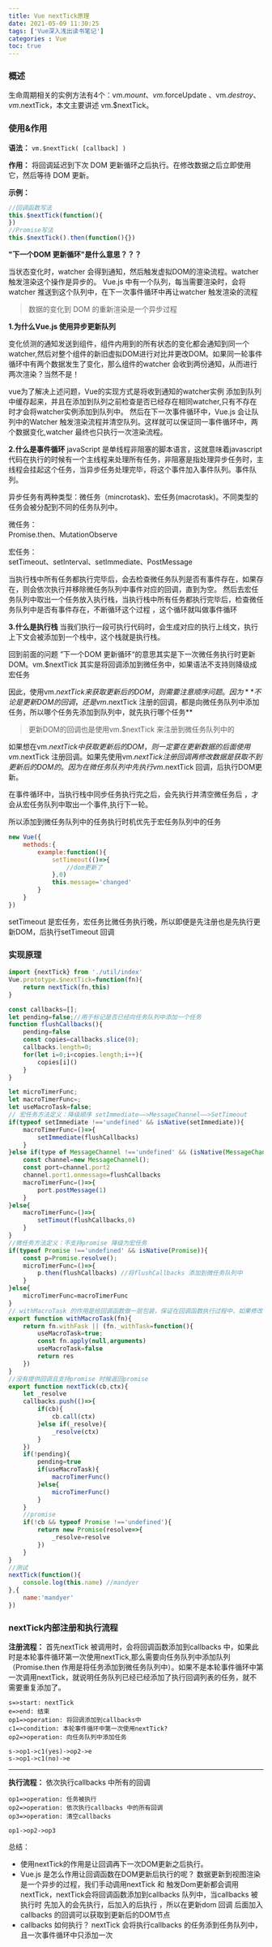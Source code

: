 ```yaml
---
title: Vue nextTick原理
date: 2021-05-09 11:30:25
tags: ['Vue深入浅出读书笔记']
categories : Vue 
toc: true
---
```

### 概述
生命周期相关的实例方法有4个：vm.$mount、vm.$forceUpdate 、vm.$destroy、vm.$nextTick，本文主要讲述 vm.$nextTick。

### 使用&作用
**语法：**
`vm.$nextTick( [callback] )`


**作用：**
将回调延迟到下次 DOM 更新循环之后执行。在修改数据之后立即使用它，然后等待 DOM 更新。


**示例：**
```js
//回调函数写法
this.$nextTick(function(){
})
//Promise写法
this.$nextTick().then(function(){})
```


**"下一个DOM 更新循环"是什么意思？？？**

当状态变化时，watcher 会得到通知，然后触发虚拟DOM的渲染流程。watcher 触发渲染这个操作是异步的。 Vue.js 中有一个队列，每当需要渲染时，会将watcher 推送到这个队列中，在下一次事件循环中再让watcher 触发渲染的流程

>数据的变化到 DOM 的重新渲染是一个异步过程


**1.为什么Vue.js 使用异步更新队列**  

变化侦测的通知发送到组件，组件内用到的所有状态的变化都会通知到同一个watcher,然后对整个组件的新旧虚拟DOM进行对比并更改DOM。如果同一轮事件循环中有两个数据发生了变化，那么组件的watcher 会收到两份通知，从而进行两次渲染？当然不是！

vue为了解决上述问题，Vue的实现方式是将收到通知的watcher实例 添加到队列中缓存起来，并且在添加到队列之前检查是否已经存在相同watcher,只有不存在时才会将watcher实例添加到队列中。 然后在下一次事件循环中，Vue.js 会让队列中的Watcher 触发渲染流程并清空队列。这样就可以保证同一事件循环中，两个数据变化,watcher 最终也只执行一次渲染流程。



**2.什么是事件循环**
javaScript 是单线程非阻塞的脚本语言，这就意味着javascript 代码在执行的时候有一个主线程来处理所有任务，非阻塞是指处理异步任务时，主线程会挂起这个任务，当异步任务处理完毕，将这个事件加入事件队列。事件队列。

 异步任务有两种类型：微任务（mincrotask)、宏任务(macrotask)。不同类型的任务会被分配到不同的任务队列中。

微任务：   
Promise.then、MutationObserve

宏任务：   
setTimeout、setInterval、setImmediate、PostMessage


 当执行栈中所有任务都执行完毕后，会去检查微任务队列是否有事件存在，如果存在，则会依次执行并移除微任务队列中事件对应的回调，直到为空。
 然后去宏任务队列中取出一个任务放入执行栈，当执行栈中所有任务都执行完毕后，检查微任务队列中是否有事件存在，不断循环这个过程 ，这个循环就叫做事件循环

**3.什么是执行栈**
当我们执行一段可执行代码时，会生成对应的执行上线文，执行上下文会被添加到一个栈中，这个栈就是执行栈。   

回到前面的问题 ”下一个DOM 更新循环“的意思其实是下一次微任务执行时更新DOM。vm.$nextTick 其实是将回调添加到微任务中，如果语法不支持则降级成宏任务

因此，使用vm.$nextTick来获取更新后的DOM，则需要注意顺序问题。因为**不论是更新DOM的回调，还是vm.$nextTick 注册的回调，都是向微任务队列中添加任务，所以哪个任务先添加到队列中，就先执行哪个任务**  
 
>更新DOM的回调也是使用vm.$nextTick 来注册到微任务队列中的

如果想在vm.$nextTick 中获取更新后的DOM，则一定要在更新数据的后面使用vm.$nextTick 注册回调。如果先使用vm.$nextTick 注册回调再修改数据 是获取不到更新后的DOM的。因为在微任务队列中先执行vm.$nextTick 回调，后执行DOM更新。


在事件循环中，当执行栈中同步任务执行完之后，会先执行并清空微任务后 ，才会从宏任务队列中取出一个事件,执行下一轮。

所以添加到微任务队列中的任务执行时机优先于宏任务队列中的任务  

```js
new Vue({
    methods:{
        example:function(){
            setTimeout(()=>{
                //dom更新了
            },0)
            this.message='changed'
        }
    }
})
```
setTimeout 是宏任务，宏任务比微任务执行晚，所以即便是先注册也是先执行更新DOM，后执行setTimeout 回调  

### 实现原理  

```js
import {nextTick} from './util/index'
Vue.prototype.$nextTick=function(fn){
    return nextTick(fn,this)
} 
```
```js
const callbacks=[];
let pending=false;//用于标记是否已经向任务队列中添加一个任务
function flushCallbacks(){
    pending=false
    const copies=callbacks.slice(0);
    callbacks.length=0;
    for(let i=0;i<copies.length;i++){
        copies[i]()
    }
}

let microTimerFunc; 
let macroTimerFunc=;
let useMacroTask=false;
// 宏任务方法定义：降级顺序 setImmediate——>MessageChannel——>SetTimeout
if(typeof setImmediate !=='undefined' && isNative(setImmediate)){
    macroTimerFunc=()=>{
        setImmediate(flushCallbacks)
    }
}else if(type of MessageChannel !=='undefined' && (isNative(MessageChannel) || MessageChannel.toString ==='[object MessageChannelConstructor]' )){
    const channel=new MessageChannel();
    const port=channel.port2
    channel.port1.onmessage=flushCallbacks
    macroTimerFunc=()=>{
        port.postMessage(1)
    }
}else{
    macroTimerFunc=()=>{
        setTimout(flushCallbacks,0)
    }
}
//微任务方法定义：不支持promise 降级为宏任务
if(typeof Promise !=='undefined' && isNative(Promise)){
    const p=Promise.resolve();
    microTimerFunc=()=>{  
        p.then(flushCallbacks) //将flushCallbacks 添加到微任务队列中
    }
}else{
    microTimerFunc=macroTimerFunc
}
// withMacroTask 的作用是给回调函数做一层包装，保证在回调函数执行过程中，如果修改了数据，那么更新DOM的操作会被推倒宏任务队列中。【更新DOM的执行事件会晚于回调函数的执行事件】
export function withMacroTask(fn){
    return fn.withFask || (fn._withTask=function(){
        useMacroTask=true;
        const fn.apply(null,arguments)
        useMacroTask=false
        return res
    })
}
//没有提供回调且支持promise 时候返回promise
export function nextTick(cb,ctx){
    let _resolve
    callbacks.push(()=>{
        if(cb){
            cb.call(ctx)
        }else if(_resolve){
            _resolve(ctx)
        }
    })
    if(!pending){
        pending=true
        if(useMacroTask){
            macroTimerFunc()
        }else{
            microTimerFunc()
        }
    }
    //promise
    if(!cb && typeof Promise !=='undefined'){
        return new Promise(resolve=>{
            _resolve=resolve
        })
    }
}
//测试 
nextTick(function(){
    console.log(this.name) //mandyer
},{
    name:'mandyer'
})

```

### nextTick内部注册和执行流程
**注册流程：**
首先nextTick 被调用时，会将回调函数添加到callbacks 中，如果此时是本轮事件循环第一次使用nextTick,那么需要向任务队列中添加队列（Promise.then 作用是将任务添加到微任务队列中）。如果不是本轮事件循环中第一次调用nextTick，就说明任务队列已经已经添加了执行回调列表的任务，就不需要重复添加了。



```flow
s=>start: nextTick
e=>end: 结束
op1=>operation: 将回调添加到callbacks中
c1=>condition: 本轮事件循环中第一次使用nextTick?
op2=>operation: 向任务队列中添加任务

s->op1->c1(yes)->op2->e
s->op1->c1(no)->e
```

---
**执行流程：**
依次执行callbacks 中所有的回调

```flow
op1=>operation: 任务被执行
op2=>operation: 依次执行callbacks 中的所有回调
op3=>operation: 清空callbacks

op1->op2->op3
```

总结：
- 使用nextTick的作用是让回调再下一次DOM更新之后执行。
- Vue.js 是怎么作用让回调函数在DOM更新后执行的呢？
数据更新到视图渲染是一个异步的过程，我们手动调用nextTick 和 触发Dom更新都会调用nextTick，nextTick会将回调函数添加到callbacks 队列中，当callbacks 被执行时 先加入的会先执行，后加入的后执行 ，所以在更新dom 回调 后面加入callbacks 的回调可以获取到更新后的DOM节点
- callbacks 如何执行？
nextTick 会将执行callbacks 的任务添到任务队列中，且一次事件循环中只添加一次

